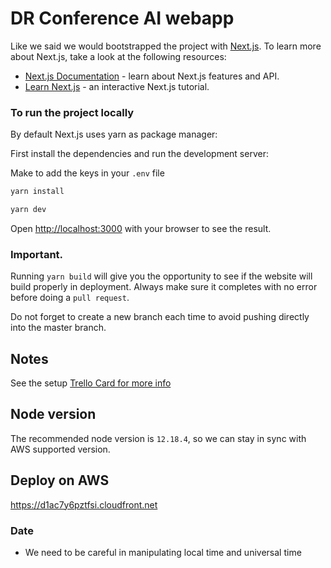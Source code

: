 # DR Conference AI webapp


Like we said we would bootstrapped the project with [Next.js](https://nextjs.org/). To learn more about Next.js, take a look at the following resources:

- [Next.js Documentation](https://nextjs.org/docs) - learn about Next.js features and API.
- [Learn Next.js](https://nextjs.org/learn) - an interactive Next.js tutorial.



### To run the project locally

By default Next.js uses yarn as package  manager: 

First install the dependencies and run the development server:

Make to add the keys in your `.env` file


```bash
yarn install
```

```bash
yarn dev
```

Open [http://localhost:3000](http://localhost:3000) with your browser to see the result.


### Important.

Running `yarn build` will give you the opportunity to see if the website will build properly in deployment. Always make sure it completes with no error before doing a `pull request`.



Do not forget to create a new branch each time to avoid pushing directly into the master branch.


## Notes

See the setup [Trello Card for more info](https://trello.com/c/64CU6m6L/32-set-up-nextjs-initial-project)

## Node version

The recommended node version is `12.18.4`, so we can stay in sync with AWS supported version.


## Deploy on AWS


https://d1ac7y6pztfsi.cloudfront.net



### Date
- We need to be careful in manipulating local time and universal time